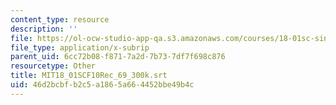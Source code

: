 ```yaml
---
content_type: resource
description: ''
file: https://ol-ocw-studio-app-qa.s3.amazonaws.com/courses/18-01sc-single-variable-calculus-fall-2010/46d2bcbfb2c5a1865a664452bbe49b4c_MIT18_01SCF10Rec_69_300k.srt
file_type: application/x-subrip
parent_uid: 6cc72b08-f871-7a2d-7b73-7df7f698c876
resourcetype: Other
title: MIT18_01SCF10Rec_69_300k.srt
uid: 46d2bcbf-b2c5-a186-5a66-4452bbe49b4c
---
```

